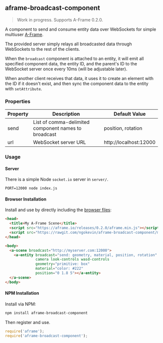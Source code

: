 ## aframe-broadcast-component

> Work in progress. Supports A-Frame 0.2.0.

A component to send and consume entity data over WebSockets for simple
multiuser [A-Frame](https://aframe.io).

The provided server simply relays all broadcasted data through WebSockets to
the rest of the clients.

When the `broadcast` component is attached to an entity, it will emit all
specified component data, the entity ID, and the parent's ID to the WebSocket
server once every 10ms (will be adjustable later).

When another client receives that data, it uses it to create an element with
the ID if it doesn't exist, and then sync the component data to the entity with
`setAttribute`.

### Properties

| Property | Description                                          | Default Value          |
| -------- | -----------                                          | -------------          |
| send     | List of comma-delimited component names to broadcast | position, rotation     |
| url      | WebSocket server URL                                 | http://localhost:12000 |

### Usage

#### Server

There is a simple Node `socket.io` server in `server/`.

```
PORT=12000 node index.js
```

#### Browser Installation

Install and use by directly including the [browser files](dist):

```html
<head>
  <title>My A-Frame Scene</title>
  <script src="https://aframe.io/releases/0.2.0/aframe.min.js"></script>
  <script src="https://rawgit.com/ngokevin/aframe-broadcast-component/master/dist/aframe-broadcast-component.min.js"></script>
</head>

<body>
  <a-scene broadcast="http://myserver.com:12000">
    <a-entity broadcast="send: geometry, material, position, rotation"
              camera look-controls wasd-controls
              geometry="primitive: box"
              material="color: #222"
              position="0 1.8 5"></a-entity>
  </a-scene>
</body>
```

#### NPM Installation

Install via NPM:

```bash
npm install aframe-broadcast-component
```

Then register and use.

```js
require('aframe');
require('aframe-broadcast-component');
```
